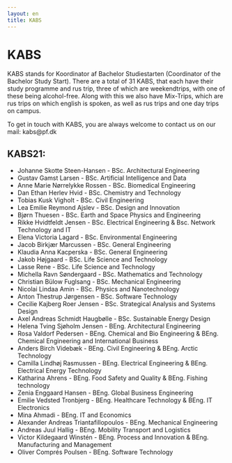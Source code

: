 ```yaml
---
layout: en
title: KABS
---
```


<h1>KABS</h1>

<p>KABS stands for Koordinator af Bachelor Studiestarten (Coordinator of the Bachelor Study Start). There are a total of 31 KABS, that each have their study programme and rus trip, three of which are weekendtrips, with one of these being alcohol-free. Along with this we also have Mix-Trips, which are rus trips on which english is spoken, as well as rus trips and one day trips on campus.</p>
<p>To get in touch with KABS, you are always welcome to contact us on our mail: kabs@pf.dk</p>

<h2>KABS21:</h2>

<ul>

<li>	Johanne Skotte Steen-Hansen	-	BSc. Architectural Engineering	</li>
<li>	Gustav Gamst Larsen	-	BSc. Artificial Intelligence and Data	</li>  
<li>    Anne Marie Nørrelykke Rossen - BSc. Biomedical Engineering </li>
<li>	Dan Ethan Herlev Hvid	-	BSc. Chemistry and Technology	</li>
<li>	Tobias Kusk Vigholt 	-	BSc. Civil Engineering 	</li>
<li>	Lea Emilie Reymond Ajslev	- BSc. Design and Innovation	</li>
<li>	Bjørn Thuesen	-	BSc. Earth and Space Physics and Engineering	</li>
<li>	Rikke Hvidtfeldt Jensen	-	BSc. Electrical Engineering & Bsc. Network Technology and IT	</li>
<li>	Elena Victoria Lagard	-	BSc. Environmental Engineering	</li>
<li>	Jacob Birkjær Marcussen	-	BSc. General Engineering	</li>
<li>	Klaudia Anna Kacperska	-	BSc. General Engineering	</li>
<li>	Jakob Højgaard		-	BSc. Life Science and Technology	</li>
<li>	Lasse Rene		-	BSc. Life Science and Technology	</li>
<li>	Michella Ravn Søndergaard	-	BSc. Mathematics and Technology	</li>
<li>	Christian Bülow Fuglsang	-	BSc. Mechanical Engineering	</li>
<li>	Nicolai Lindaa Amin	-	BSc. Physics and Nanotechnology	</li>
<li>	Anton Thestrup Jørgensen	-	BSc. Software Technology	</li>
<li>	Cecilie Kajberg Roer Jensen	-	BSc. Strategical Analysis and Systems Design	</li>
<li>	Axel Andreas Schmidt Haugbølle	-	BSc. Sustainable Energy Design	</li>


<li>	Helena Tving Sjøholm Jensen	-	BEng. Architectural Engineering	</li>
<li> 	Rosa Valdorf Pedersen	-	BEng. Chemical and Bio Engineering & BEng. Chemical Engineering and International Business	</li>
<li>	Anders Birch Videbæk -	BEng. Civil Engineering & BEng. Arctic Technology	<!-- Torp 2.0 #D. Fisk --> </li>
<li>	Camilla Lindhøj Rasmussen	-	BEng. Electrical Engineering & BEng. Electrical Energy Technology	</li>
<li>	Katharina Ahrens 	-	BEng. Food Safety and Quality & BEng. Fishing technology	</li>
<li>	Zenia Enggaard Hansen		-	BEng. Global Business Engineering	</li>
<li>	Emilie Vedsted Tronbjerg	-	BEng. Healthcare Technology & BEng. IT Electronics </li>
<li>	Mina Ahmadi	-	BEng. IT and Economics	</li>
<li>	Alexander Andreas Triantafillopoulos	-	BEng. Mechanical Engineering	</li>
<li>	Andreas Juul Hallig	-	BEng. Mobility Transport and Logistics	</li>
<li>	Victor Kildegaard Winstén	-	BEng. Process and Innovation & BEng. Manufacturing and Management	</li>
<li>	Oliver Comprés Poulsen	-	BEng. Software Technology	</li>

</ul>
